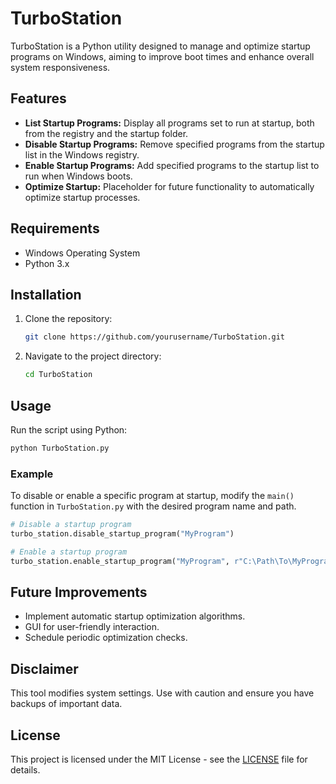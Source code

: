 # TurboStation

TurboStation is a Python utility designed to manage and optimize startup programs on Windows, aiming to improve boot times and enhance overall system responsiveness.

## Features

- **List Startup Programs:** Display all programs set to run at startup, both from the registry and the startup folder.
- **Disable Startup Programs:** Remove specified programs from the startup list in the Windows registry.
- **Enable Startup Programs:** Add specified programs to the startup list to run when Windows boots.
- **Optimize Startup:** Placeholder for future functionality to automatically optimize startup processes.

## Requirements

- Windows Operating System
- Python 3.x

## Installation

1. Clone the repository:
   ```bash
   git clone https://github.com/yourusername/TurboStation.git
   ```
2. Navigate to the project directory:
   ```bash
   cd TurboStation
   ```

## Usage

Run the script using Python:

```bash
python TurboStation.py
```

### Example

To disable or enable a specific program at startup, modify the `main()` function in `TurboStation.py` with the desired program name and path.

```python
# Disable a startup program
turbo_station.disable_startup_program("MyProgram")

# Enable a startup program
turbo_station.enable_startup_program("MyProgram", r"C:\Path\To\MyProgram.exe")
```

## Future Improvements

- Implement automatic startup optimization algorithms.
- GUI for user-friendly interaction.
- Schedule periodic optimization checks.

## Disclaimer

This tool modifies system settings. Use with caution and ensure you have backups of important data.

## License

This project is licensed under the MIT License - see the [LICENSE](LICENSE) file for details.